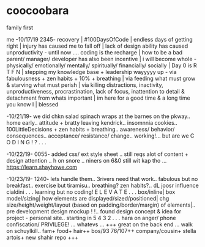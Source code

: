 # coocoobara
 family first

me -10/17/19 2345- recovery | #100DaysOfCode | endless days of getting right | injury has caused me to fall off | lack of design ability has caused unproductivity - until now .... coding is the recharge | how to be a bad parent/ manager/ developer has also been incentive | i will become whole - physically/ emotionally/ mentally/ spiritually/ financially/ socially | Day 0 is R T F N | stepping my knowledge base + leadership wayyyyy up - via fabulousness + zen habits + 10% + breathing | via feeding what must grow & starving what must perish | via killing distractions, inactivity, unproductiveness, procrastination, lack of focus, inattention to detail & detachment from whats important | im here for a good time & a long time you know I | blessed 

-10/21/19- we did chkn salad spinach wraps at the barnes on the pkway.. home early.. attitude + bratty leaving kendrick.. insomnnia cookies.. 100LittleDecisions + zen habits + breathing.. awareness/ behavior/ consequences.. acceptance/ resistance/ change.. working!... but are we C O D I N G ! ? . . .

-10/22/19- 0055- added css/ ext style sheet .. still reqs alot of content + design attention .. h on snore .. niners on 6&0 still wit kap tho ... https://learn.shayhowe.com

-10/23/19- 1240- lets handle them.. 3rivers need that work.. fabulous but no breakfast.. exercise but tiramisu.. breathing? zen habits?.. dL joosr influence cialdini . . . learning but no coding! E L E V A T E . . . box/inline| box model/sizing| how elements are displayed/sized/positioned| chg size/height/weight/layout (based on padding/border/margin) of elements|.. pre development design mockup ! !.. found design concept & idea for project - personal site.. starting in 5 4 3 2 . . . hara on anger/ phone confiscation/ PRIVILEGE! ... whatevs ... 
+++ great on the back end ... walk on schuylkill.. fam+ food+ hair++ bos/93 76/107++ company/cousin+ stella artois+ new shahir repo +++
